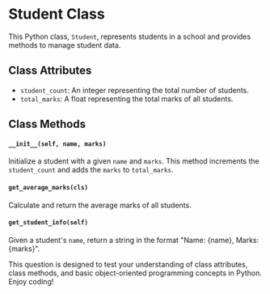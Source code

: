# Student Class

This Python class, `Student`, represents students in a school and provides methods to manage student data.

## Class Attributes

- `student_count`: An integer representing the total number of students.
- `total_marks`: A float representing the total marks of all students.

## Class Methods

#### `__init__(self, name, marks)`

Initialize a student with a given `name` and `marks`. This method increments the `student_count` and adds the `marks` to `total_marks`.

#### `get_average_marks(cls)`

Calculate and return the average marks of all students.

#### `get_student_info(self)`

Given a student's `name`, return a string in the format "Name: {name}, Marks: {marks}".

This question is designed to test your understanding of class attributes, class methods, and basic object-oriented programming concepts in Python. 
Enjoy coding!

